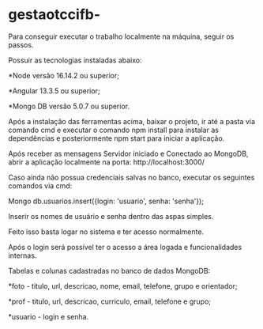 # gestaotccifb-

Para conseguir executar o trabalho localmente na máquina, seguir os passos.

Possuir as tecnologias instaladas abaixo:

*Node versão 16.14.2 ou superior;

*Angular 13.3.5 ou superior;

*Mongo DB versão 5.0.7 ou superior.

Após a instalação das ferramentas acima, baixar o projeto, ir até a pasta via comando cmd e executar o comando npm install para instalar as dependências e posteriormente npm start para iniciar a aplicação.

Após receber as mensagens Servidor iniciado e Conectado ao MongoDB, abrir a aplicação localmente na porta: http://localhost:3000/

Caso ainda não possua credenciais salvas no banco, executar os seguintes comandos via cmd:

Mongo
db.usuarios.insert({login: 'usuario', senha: 'senha'});

Inserir os nomes de usuário e senha dentro das aspas simples.

Feito isso basta logar no sistema e ter acesso normalmente.


Após o login será possível ter o acesso a área logada e funcionalidades internas. 

Tabelas e colunas cadastradas no banco de dados MongoDB:

*foto - titulo, url, descricao, nome, email, telefone, grupo e orientador;

*prof - titulo, url, descricao, curriculo, email, telefone e grupo;

*usuario - login e senha.

